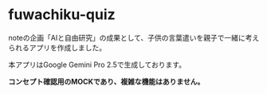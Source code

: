 # fuwachiku-quiz
noteの企画「AIと自由研究」の成果として、子供の言葉遣いを親子で一緒に考えられるアプリを作成しました。

本アプリはGoogle Gemini Pro 2.5で生成しております。

**コンセプト確認用のMOCKであり、複雑な機能はありません。**
